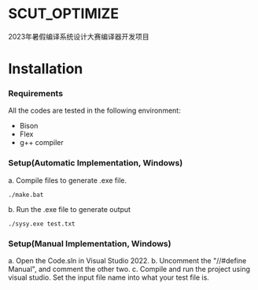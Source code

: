 # SCUT_OPTIMIZE

2023年暑假编译系统设计大赛编译器开发项目

# Installation

### Requirements
All the codes are tested in the following environment:
* Bison
* Flex
* g++ compiler


### Setup(Automatic Implementation, Windows)

a. Compile files to generate .exe file.
```shell
./make.bat
```

b. Run the .exe file to generate output
```shell
./sysy.exe test.txt
```

### Setup(Manual Implementation, Windows)
a. Open the Code.sln in Visual Studio 2022.
b. Uncomment the "//#define Manual", and comment the other two.
c. Compile and run the project using visual studio. Set the input file name into what your test file is.
